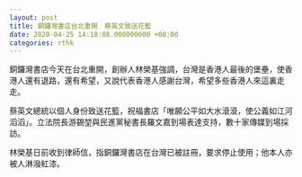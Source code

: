 ```yaml
---
layout: post
title: 銅鑼灣書店台北重開　蔡英文致送花籃
date: 2020-04-25 14:18:08.000000000 +08:00
categories: rthk
---
```


銅鑼灣書店今天在台北重開，創辦人林榮基強調，台灣是香港人最後的堡壘，使香港人還有退路，還有希望，又說代表香港人感謝台灣，希望多些香港人來這裏走走。

蔡英文總統以個人身份致送花籃，祝福書店「唯願公平如大水滾滾，使公義如江河滔滔」。立法院長游錫堃與民進黨秘書長羅文嘉到場表達支持，數十家傳媒到場採訪。

林榮基日前收到律師信，指銅鑼灣書店在台灣已被註冊，要求停止使用；他本人亦被人淋潑紅漆。
